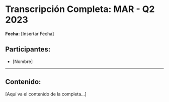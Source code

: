 # Transcripción Completa: MAR - Q2 2023

**Fecha:** [Insertar Fecha]

## Participantes:
* [Nombre]

---

## Contenido:

[Aquí va el contenido de la completa...]